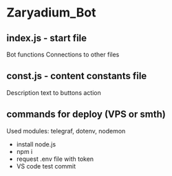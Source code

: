 # Zaryadium_Bot

## index.js - start file
Bot functions
Connections to other files

## const.js - content constants file
Description text to buttons action

## commands for deploy (VPS or smth)
Used modules: telegraf, dotenv, nodemon
- install node.js
- npm i
- request .env file with token
- VS code test commit
